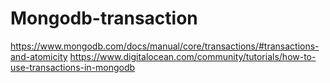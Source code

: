 # Mongodb-transaction

https://www.mongodb.com/docs/manual/core/transactions/#transactions-and-atomicity
https://www.digitalocean.com/community/tutorials/how-to-use-transactions-in-mongodb
